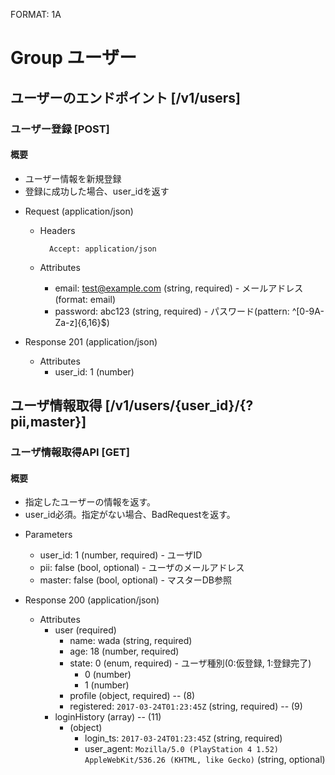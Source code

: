 FORMAT: 1A
# Group ユーザー
## ユーザーのエンドポイント [/v1/users]
### ユーザー登録 [POST]
#### 概要
* ユーザー情報を新規登録
* 登録に成功した場合、user_idを返す
+ Request (application/json)
    + Headers

            Accept: application/json

    + Attributes

        + email: test@example.com (string, required) - メールアドレス(format: email)
        + password: abc123 (string, required) - パスワード(pattern: ^[0-9A-Za-z]{6,16}$)

+ Response 201 (application/json)

    + Attributes
        + user_id: 1 (number)

## ユーザ情報取得 [/v1/users/{user_id}/{?pii,master}]
### ユーザ情報取得API [GET]
#### 概要
* 指定したユーザーの情報を返す。
* user_id必須。指定がない場合、BadRequestを返す。

+ Parameters

    + user_id: 1 (number, required) - ユーザID
    + pii: false (bool, optional) - ユーザのメールアドレス
    + master: false (bool, optional) - マスターDB参照

+ Response 200 (application/json)

    + Attributes
        + user (required)
            + name: wada (string, required)
            + age: 18 (number, required)
            + state: 0 (enum, required) - ユーザ種別(0:仮登録, 1:登録完了)
                + 0 (number)
                + 1 (number)
            + profile (object, required) -- (8)
            + registered: `2017-03-24T01:23:45Z` (string, required)  -- (9)
        + loginHistory (array) -- (11)
            + (object)
                + login_ts: `2017-03-24T01:23:45Z` (string, required)
                + user_agent: `Mozilla/5.0 (PlayStation 4 1.52) AppleWebKit/536.26 (KHTML, like Gecko)` (string, optional)

